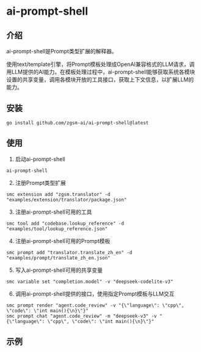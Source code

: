 # ai-prompt-shell

## 介绍

ai-prompt-shell是Prompt类型扩展的解释器。

使用text/template引擎，将Prompt模板处理成OpenAI兼容格式的LLM请求，调用LLM提供的AI能力。在模板处理过程中，ai-prompt-shell能够获取系统各模块设置的共享变量，调用各模块开放的工具接口，获取上下文信息，以扩展LLM的能力。

## 安装

```shell
go install github.com/zgsm-ai/ai-prompt-shell@latest
```

## 使用

1. 启动ai-prompt-shell

```shell
ai-prompt-shell
```

2. 注册Prompt类型扩展

```shell
smc extension add "zgsm.translator" -d "examples/extension/translator/package.json"
```

3. 注册ai-prompt-shell可用的工具

```shell
smc tool add "codebase.lookup_reference" -d "examples/tool/lookup_reference.json"
```

4. 注册ai-prompt-shell可用的Prompt模板

```shell
smc prompt add "translator.translate_zh_en" -d "examples/prompt/translate_zh_en.json"
```

5. 写入ai-prompt-shell可用的共享变量

```shell
smc variable set "completion.model" -v "deepseek-codelite-v3"
```

6. 调用ai-prompt-shell提供的接口，使用指定Prompt模板与LLM交互

```shell
smc prompt render "agent.code_review" -v "{\"language\": \"cpp\", \"code\": \"int main(){\n}\"}"
smc prompt chat "agent.code_review" -m "deepseek-v3" -v "{\"language\": \"cpp\", \"code\": \"int main(){\n}\"}"
```

## 示例
